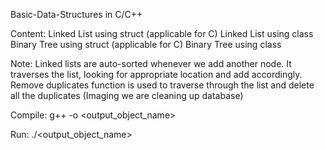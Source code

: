 Basic-Data-Structures in C/C++

Content:
Linked List using struct (applicable for C)
Linked List using class
Binary Tree using struct (applicable for C)
Binary Tree using class 

Note:
Linked lists are auto-sorted whenever we add another node. It traverses the list, looking for appropriate location and add accordingly. 
Remove duplicates function is used to traverse through the list and delete all the duplicates (Imaging we are cleaning up database)

Compile:
g++ <filename> -o <output_object_name>

Run:
./<output_object_name>
